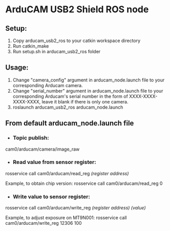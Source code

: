 # ArduCAM USB2 Shield ROS node

## Setup:
1. Copy arducam_usb2_ros to your catkin workspace directory
2. Run catkin_make
3. Run setup.sh in arducam_usb2_ros folder

## Usage:
1. Change "camera_config" argument in arducam_node.launch file to your corresponding Arducam camera.
3. Change "serial_number" argument in arducam_node.launch file to your corresponding Arducam's serial number in the form of XXXX-XXXX-XXXX-XXXX, leave it blank if there is only one camera.
2. roslaunch arducam_usb2_ros arducam_node.launch

## From default arducam_node.launch file
- ### Topic publish:
cam0/arducam/camera/image_raw

- ### Read value from sensor register:
rosservice call cam0/arducam/read_reg *(register address)*

Example, to obtain chip version:
rosservice call cam0/arducam/read_reg 0

- ### Write value to sensor register:
rosservice call cam0/arducam/write_reg *(register address) (value)*

Example, to adjust exposure on MT9N001:
rosservice call cam0/arducam/write_reg 12306 100
